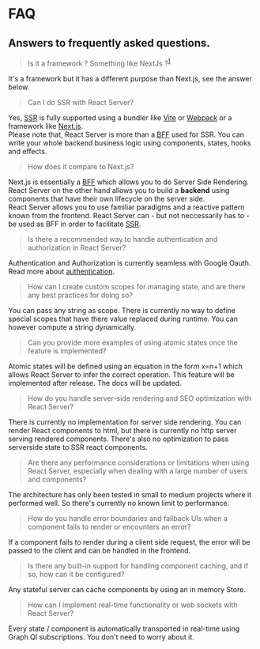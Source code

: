 # FAQ

## Answers to frequently asked questions.

> Is it a framework ? Something like NextJs ?<sup>[1](https://discord.com/channels/1150117667093626930/1150117667550789739/1218682412356206754)</sup>

It's a framework but it has a different purpose than Next.js, see the answer below.

> Can I do SSR with React Server?

Yes, [SSR](/SSR) is fully supported using a bundler like [Vite](https://vitejs.dev/guide/) or [Webpack](https://webpack.js.org/) or a framework like [Next.js](https://nextjs.org/).  
Please note that, React Server is more than a [BFF](/SSR#bff-vs-backend) used for SSR.
You can write your whole backend business logic using components, states, hooks and effects.

> How does it compare to Next.js?

Next.js is essentially a [BFF](/SSR#bff-vs-backend) which allows you to do Server Side Rendering. React Server on the other hand allows you to build a **backend** using components that have their own lifecycle on the server side.  
React Server allows you to use familiar paradigms and a reactive pattern known from the frontend. React Server can - but not neccessarily has to - be used as BFF in order to facilitate [SSR](/SSR).

> Is there a recommended way to handle authentication and authorization in React Server?

Authentication and Authorization is currently seamless with Google Oauth. Read more about [authentication](/authentication).

> How can I create custom scopes for managing state, and are there any best practices for doing so?

You can pass any string as scope. There is currently no way to define special scopes that have there value replaced during runtime. You can however compute a string dynamically.

> Can you provide more examples of using atomic states once the feature is implemented?

Atomic states will be defined using an equation in the form x=n+1 which allows React Server to infer the correct operation. This feature will be implemented after release. The docs will be updated.

> How do you handle server-side rendering and SEO optimization with React Server?

There is currently no implementation for server side rendering. You can render React components to html, but there is currently no http server serving rendered components. There's also no optimization to pass serverside state to SSR react components.

> Are there any performance considerations or limitations when using React Server, especially when dealing with a large number of users and components?

The architecture has only been tested in small to medium projects where it performed well. So there's currently no known limit to performance.

> How do you handle error boundaries and fallback UIs when a component fails to render or encounters an error?

If a component fails to render during a client side request, the error will be passed to the client and can be handled in the frontend.

> Is there any built-in support for handling component caching, and if so, how can it be configured?

Any stateful server can cache components by using an in memory Store.

> How can I implement real-time functionality or web sockets with React Server?

Every state / component is automatically transported in real-time using Graph Ql subscriptions. You don't need to worry about it.
